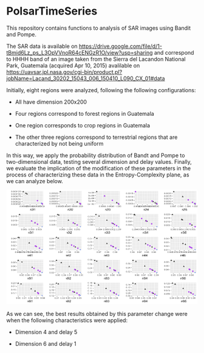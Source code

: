 # PolsarTimeSeries
This repository contains functions to analysis of SAR images using Bandit and Pompe. 

The SAR data is available on https://drive.google.com/file/d/1-tBmid6Lz_ps_L3OpVVnoR64cENGzR1O/view?usp=sharing and correspond to HHHH band of an image taken from the Sierra del Lacandon National Park, Guatemala (acquired Apr 10, 2015) avalilable on https://uavsar.jpl.nasa.gov/cgi-bin/product.pl?jobName=Lacand_30202_15043_006_150410_L090_CX_01#data

Initially, eight regions were analyzed, following the following configurations:

* All have dimension 200x200

* Four regions correspond to forest regions in Guatemala

* One region corresponds to crop regions in Guatemala

* The other three regions correspond to terrestrial regions that are characterized by not being uniform

In this way, we apply the probability distribution of Bandt and Pompe to two-dimensional data, testing several dimension and delay values. Finally, we evaluate the implication of the modification of these parameters in the process of characterizing these data in the Entropy-Complexity plane, as we can analyze below.

![HCPlane](Rplot.png)

As we can see, the best results obtained by this parameter change were when the following characteristics were applied:

* Dimension 4 and delay 5

* Dimension 6 and delay 1
